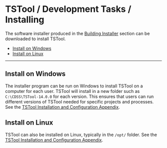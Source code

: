 # TSTool / Development Tasks / Installing 

The software installer produced in the [Building Installer](../building-installer/building-installer.md) section
can be downloaded to install TSTool.

* [Install on Windows](#install-on-windows)
* [Install on Linux](#install-on-linux)

------------

## Install on Windows ##

The installer program can be run on Windows to install TSTool on a computer for each user.
TSTool will install in a new folder such as `C:\CDSS\TSTool-14.0.0` for each version.
This ensures that users can run different versions of TSTool needed for specific projects and processes.
See the [TSTool Installation and Configuration Appendix](https://opencdss.state.co.us/tstool/latest/doc-user/appendix-install/install/).

## Install on Linux ##

TSTool can also be installed on Linux, typically in the `/opt/` folder.
See the [TSTool Installation and Configuration Appendix](https://opencdss.state.co.us/tstool/latest/doc-user/appendix-install/install/).
